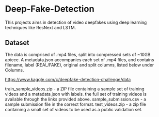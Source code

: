 # Deep-Fake-Detection
This projects aims in detection of video deepfakes using deep learning techniques like ResNext and LSTM. 

## Dataset
The data is comprised of .mp4 files, split into compressed sets of ~10GB apiece. A metadata.json accompanies each set of .mp4 files, and contains filename, label (REAL/FAKE), original and split columns, listed below under Columns.

https://www.kaggle.com/c/deepfake-detection-challenge/data

train_sample_videos.zip - a ZIP file containing a sample set of training videos and a metadata.json with labels. the full set of training videos is available through the links provided above.
sample_submission.csv - a sample submission file in the correct format.
test_videos.zip - a zip file containing a small set of videos to be used as a public validation set.
